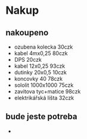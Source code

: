 # Nakup

## nakoupeno
+ ozubena kolecka       30czk
+ kabel 4mx0,25         80czk
+ DPS                   20czk
+ kabel 12x0,25         93czk
+ dutinky 20x0,5        10czk
+ koncovky  40          78czk
+ sololit 1000x1000     75czk
+ zavitova tyc+matice   98czk
+ elektrikářská lišta   32czk


## bude jeste potreba
+ 
